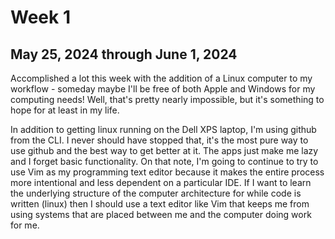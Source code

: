 # Week 1

## May 25, 2024 through June 1, 2024

Accomplished a lot this week with the addition of a Linux computer to my workflow - someday maybe I'll be free of both Apple and Windows for my computing needs! Well, that's pretty nearly impossible, but it's something to hope for at least in my life. 

In addition to getting linux running on the Dell XPS laptop, I'm using github from the CLI. I never should have stopped that, it's the most pure way to use github and the best way to get better at it. The apps just make me lazy and I forget basic functionality. On that note, I'm going to continue to try to use Vim as my programming text editor because it makes the entire process more intentional and less dependent on a particular IDE. If I want to learn the underlying structure of the computer architecture for while code is written (linux) then I should use a text editor like Vim that keeps me from using systems that are placed between me and the computer doing work for me. 






